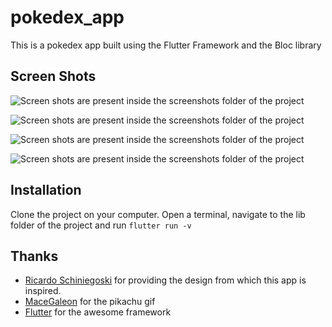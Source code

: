 # pokedex_app

This is a pokedex app built using the Flutter Framework and the Bloc library

## Screen Shots

![Screen shots are present inside the screenshots folder of the project](./screenshots/pokedex-1.jpg)


![Screen shots are present inside the screenshots folder of the project](./screenshots/pokedex-2.jpg)


![Screen shots are present inside the screenshots folder of the project](./screenshots/pokedex-3.jpg)


![Screen shots are present inside the screenshots folder of the project](./screenshots/pokedex-4.jpg)

## Installation

Clone the project on your computer. Open a terminal, navigate to the lib folder of the project and run `flutter run -v`

## Thanks 

- [Ricardo Schiniegoski](https://www.figma.com/community/file/979132880663340794) for providing the design from which this app is inspired.
- [MaceGaleon](https://tenor.com/view/pikachu-pokemon-cute-adorable-gif-15757943?utm_source=share-button&utm_medium=Social&utm_content=pinterest) for the pikachu gif 
- [Flutter](https://flutter.dev/) for the awesome framework


